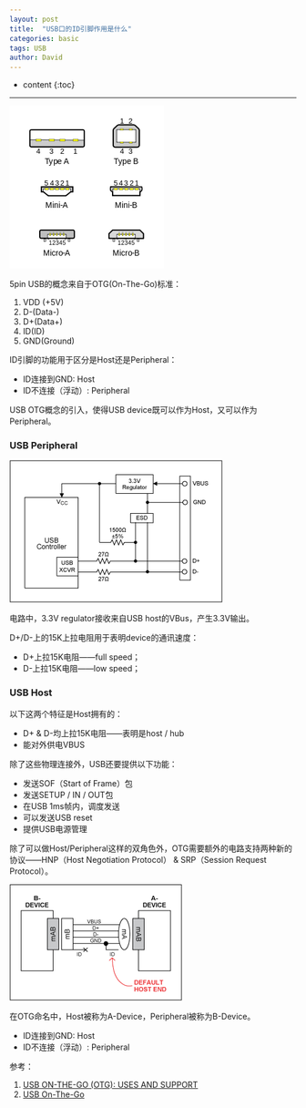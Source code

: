 ```yaml
---
layout: post
title:  "USB口的ID引脚作用是什么"
categories: basic
tags: USB
author: David
---
```


* content
{:toc}

---

![几种USB接口形式](https://github.com/titron/titron.github.io/raw/master/img/2021-05-26-usb_id_pin_if_type.png)


5pin USB的概念来自于OTG(On-The-Go)标准：

1. VDD (+5V)
2. D-(Data-)
3. D+(Data+)
4. ID(ID)
5. GND(Ground)
   
ID引脚的功能用于区分是Host还是Peripheral：

* ID连接到GND: Host
* ID不连接（浮动）: Peripheral


USB OTG概念的引入，使得USB device既可以作为Host，又可以作为Peripheral。

### USB Peripheral
![USB Peripheral circuit](https://github.com/titron/titron.github.io/raw/master/img/2021-05-26-usb_id_pin_peripheral_circuit.gif)

电路中，3.3V regulator接收来自USB host的VBus，产生3.3V输出。

D+/D-上的15K上拉电阻用于表明device的通讯速度：

* D+上拉15K电阻——full speed；
* D-上拉15K电阻——low speed；

### USB Host
以下这两个特征是Host拥有的：
* D+ & D-均上拉15K电阻——表明是host / hub
* 能对外供电VBUS

除了这些物理连接外，USB还要提供以下功能：
* 发送SOF（Start of Frame）包
* 发送SETUP / IN / OUT包
* 在USB 1ms帧内，调度发送
* 可以发送USB reset
* 提供USB电源管理

除了可以做Host/Peripheral这样的双角色外，OTG需要额外的电路支持两种新的协议——HNP（Host Negotiation Protocol） & SRP（Session Request Protocol）。

![ID引脚决定缺省的host](https://github.com/titron/titron.github.io/raw/master/img/2021-05-26-usb_id_pin_fifth_id_pin_determines_default_host.gif)

在OTG命名中，Host被称为A-Device，Peripheral被称为B-Device。
* ID连接到GND: Host
* ID不连接（浮动）: Peripheral


参考：
1. [USB ON-THE-GO (OTG): USES AND SUPPORT](https://www.maximintegrated.com/cn/design/technical-documents/tutorials/1/1822.html)
2. [USB On-The-Go](https://zh.wikipedia.org/wiki/USB_On-The-Go)
